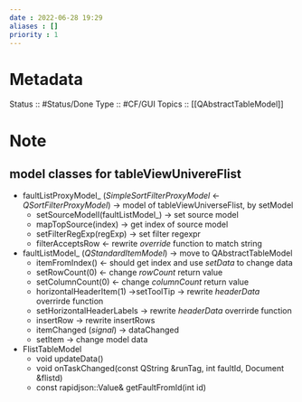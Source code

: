 ```yaml
---
date : 2022-06-28 19:29
aliases : []
priority : 1
---
```

# Metadata
Status :: #Status/Done
Type :: #CF/GUI 
Topics :: [[QAbstractTableModel]]
# Note
## model classes for tableViewUnivereFlist
* faultListProxyModel_ (*SimpleSortFilterProxyModel* <- *QSortFilterProxyModel*) -> model of tableViewUniverseFlist, by setModel
	* setSourceModelI(faultListModel_) -> set source model
	* mapTopSource(index) -> get index of source model
	* setFilterRegExp(regExp) -> set filter regexpr
	* filterAcceptsRow <- rewrite *override* function to match string
* faultListModel_ (*QStandardItemModel*) -> move to QAbstractTableModel
	* itemFromIndex() <- should get index and use *setData* to change data
	* setRowCount(0) <- change *rowCount* return value
	* setColumnCount(0) <- change *columnCount* return value
	* horizontalHeaderItem(1) ->setToolTip -> rewrite *headerData* overrirde function
	* setHorizontalHeaderLabels -> rewrite *headerData* overrirde function
	* insertRow -> rewrite insertRows
	* itemChanged (*signal*) -> dataChanged
	* setItem -> change model data
* FlistTableModel
	* void updateData()
	* void onTaskChanged(const QString &runTag, int faultId, Document &flistd)
	* const rapidjson::Value& getFaultFromId(int id)
